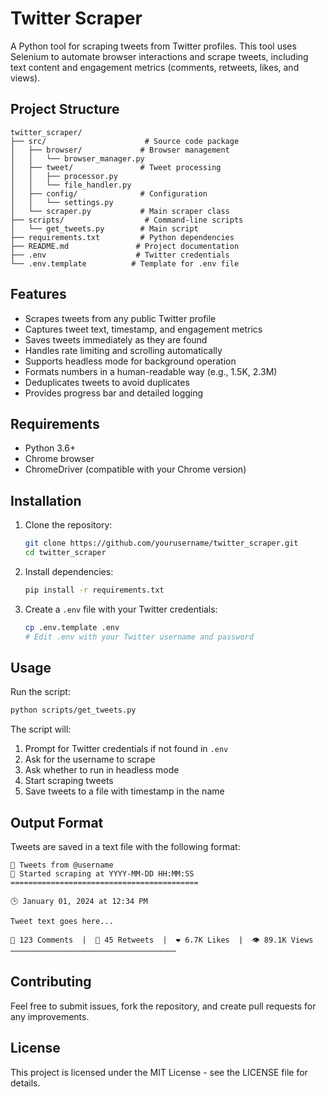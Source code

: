 # Twitter Scraper

A Python tool for scraping tweets from Twitter profiles. This tool uses Selenium to automate browser interactions and scrape tweets, including text content and engagement metrics (comments, retweets, likes, and views).

## Project Structure

```
twitter_scraper/
├── src/                      # Source code package
│   ├── browser/             # Browser management
│   │   └── browser_manager.py
│   ├── tweet/               # Tweet processing
│   │   ├── processor.py
│   │   └── file_handler.py
│   ├── config/              # Configuration
│   │   └── settings.py
│   └── scraper.py           # Main scraper class
├── scripts/                  # Command-line scripts
│   └── get_tweets.py        # Main script
├── requirements.txt         # Python dependencies
├── README.md               # Project documentation
├── .env                    # Twitter credentials
└── .env.template          # Template for .env file
```

## Features

- Scrapes tweets from any public Twitter profile
- Captures tweet text, timestamp, and engagement metrics
- Saves tweets immediately as they are found
- Handles rate limiting and scrolling automatically
- Supports headless mode for background operation
- Formats numbers in a human-readable way (e.g., 1.5K, 2.3M)
- Deduplicates tweets to avoid duplicates
- Provides progress bar and detailed logging

## Requirements

- Python 3.6+
- Chrome browser
- ChromeDriver (compatible with your Chrome version)

## Installation

1. Clone the repository:
   ```bash
   git clone https://github.com/yourusername/twitter_scraper.git
   cd twitter_scraper
   ```

2. Install dependencies:
   ```bash
   pip install -r requirements.txt
   ```

3. Create a `.env` file with your Twitter credentials:
   ```bash
   cp .env.template .env
   # Edit .env with your Twitter username and password
   ```

## Usage

Run the script:
```bash
python scripts/get_tweets.py
```

The script will:
1. Prompt for Twitter credentials if not found in `.env`
2. Ask for the username to scrape
3. Ask whether to run in headless mode
4. Start scraping tweets
5. Save tweets to a file with timestamp in the name

## Output Format

Tweets are saved in a text file with the following format:
```
📱 Tweets from @username
💾 Started scraping at YYYY-MM-DD HH:MM:SS
==========================================

🕒 January 01, 2024 at 12:34 PM

Tweet text goes here...

💬 123 Comments  |  🔄 45 Retweets  |  ❤️ 6.7K Likes  |  👁️ 89.1K Views
─────────────────────────────────────
```

## Contributing

Feel free to submit issues, fork the repository, and create pull requests for any improvements.

## License

This project is licensed under the MIT License - see the LICENSE file for details. 
